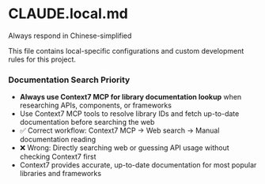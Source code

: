 # CLAUDE.local.md

Always respond in Chinese-simplified

This file contains local-specific configurations and custom development rules for this project.

### Documentation Search Priority

- **Always use Context7 MCP for library documentation lookup** when researching APIs, components, or frameworks
- Use Context7 MCP tools to resolve library IDs and fetch up-to-date documentation before searching the web
- ✅ Correct workflow: Context7 MCP → Web search → Manual documentation reading
- ❌ Wrong: Directly searching web or guessing API usage without checking Context7 first
- Context7 provides accurate, up-to-date documentation for most popular libraries and frameworks
